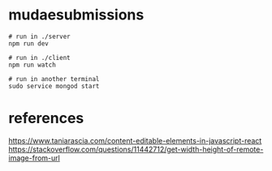 # mudaesubmissions

```
# run in ./server
npm run dev

# run in ./client
npm run watch

# run in another terminal
sudo service mongod start
```

# references

https://www.taniarascia.com/content-editable-elements-in-javascript-react
https://stackoverflow.com/questions/11442712/get-width-height-of-remote-image-from-url